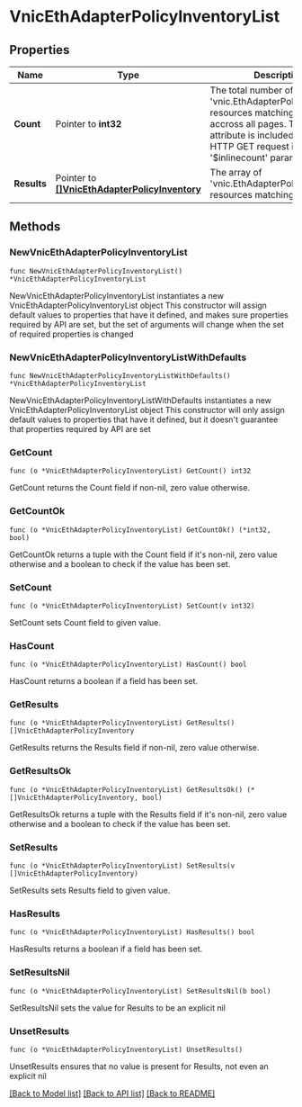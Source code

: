 # VnicEthAdapterPolicyInventoryList

## Properties

Name | Type | Description | Notes
------------ | ------------- | ------------- | -------------
**Count** | Pointer to **int32** | The total number of &#39;vnic.EthAdapterPolicyInventory&#39; resources matching the request, accross all pages. The &#39;Count&#39; attribute is included when the HTTP GET request includes the &#39;$inlinecount&#39; parameter. | [optional] 
**Results** | Pointer to [**[]VnicEthAdapterPolicyInventory**](VnicEthAdapterPolicyInventory.md) | The array of &#39;vnic.EthAdapterPolicyInventory&#39; resources matching the request. | [optional] 

## Methods

### NewVnicEthAdapterPolicyInventoryList

`func NewVnicEthAdapterPolicyInventoryList() *VnicEthAdapterPolicyInventoryList`

NewVnicEthAdapterPolicyInventoryList instantiates a new VnicEthAdapterPolicyInventoryList object
This constructor will assign default values to properties that have it defined,
and makes sure properties required by API are set, but the set of arguments
will change when the set of required properties is changed

### NewVnicEthAdapterPolicyInventoryListWithDefaults

`func NewVnicEthAdapterPolicyInventoryListWithDefaults() *VnicEthAdapterPolicyInventoryList`

NewVnicEthAdapterPolicyInventoryListWithDefaults instantiates a new VnicEthAdapterPolicyInventoryList object
This constructor will only assign default values to properties that have it defined,
but it doesn't guarantee that properties required by API are set

### GetCount

`func (o *VnicEthAdapterPolicyInventoryList) GetCount() int32`

GetCount returns the Count field if non-nil, zero value otherwise.

### GetCountOk

`func (o *VnicEthAdapterPolicyInventoryList) GetCountOk() (*int32, bool)`

GetCountOk returns a tuple with the Count field if it's non-nil, zero value otherwise
and a boolean to check if the value has been set.

### SetCount

`func (o *VnicEthAdapterPolicyInventoryList) SetCount(v int32)`

SetCount sets Count field to given value.

### HasCount

`func (o *VnicEthAdapterPolicyInventoryList) HasCount() bool`

HasCount returns a boolean if a field has been set.

### GetResults

`func (o *VnicEthAdapterPolicyInventoryList) GetResults() []VnicEthAdapterPolicyInventory`

GetResults returns the Results field if non-nil, zero value otherwise.

### GetResultsOk

`func (o *VnicEthAdapterPolicyInventoryList) GetResultsOk() (*[]VnicEthAdapterPolicyInventory, bool)`

GetResultsOk returns a tuple with the Results field if it's non-nil, zero value otherwise
and a boolean to check if the value has been set.

### SetResults

`func (o *VnicEthAdapterPolicyInventoryList) SetResults(v []VnicEthAdapterPolicyInventory)`

SetResults sets Results field to given value.

### HasResults

`func (o *VnicEthAdapterPolicyInventoryList) HasResults() bool`

HasResults returns a boolean if a field has been set.

### SetResultsNil

`func (o *VnicEthAdapterPolicyInventoryList) SetResultsNil(b bool)`

 SetResultsNil sets the value for Results to be an explicit nil

### UnsetResults
`func (o *VnicEthAdapterPolicyInventoryList) UnsetResults()`

UnsetResults ensures that no value is present for Results, not even an explicit nil

[[Back to Model list]](../README.md#documentation-for-models) [[Back to API list]](../README.md#documentation-for-api-endpoints) [[Back to README]](../README.md)


